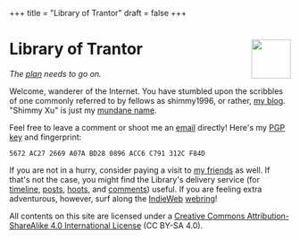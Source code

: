 +++
title = "Library of Trantor"
draft = false
+++

<div class="h-card">
<img style="float:right;width:5em;" class="u-photo" alt="" src="/logo.svg">
<h1>Library of Trantor</h1>

_The [plan](/en/now/) needs to go on._

Welcome, wanderer of the Internet. You have stumbled upon the scribbles of one commonly referred to by fellows as <span class="p-nick">shimmy1996</span>, or rather, <a class="u-url u-uid" rel="me" href="https://www.shimmy1996.com/">my blog</a>. "<span class="p-name">Shimmy Xu</span>" is just my <a href="http://stallman.org/biographies.html#humorous%20bio">mundane name</a>.

Feel free to leave a comment or shoot me an <a rel="me" class="u-email" href="mailto:shimmy.xu%40shimmy1996.com">email</a> directly! Here's my <a class="u-key" rel="pgpkey authn" href="/gpg.txt">PGP key</a> and fingerprint:

```text
5672 AC27 2669 A07A BD28 0896 ACC6 C791 312C F84D
```

If you are not in a hurry, consider paying a visit to [my friends](/en/friends/) as well. If that's not the case, you might find the Library's delivery service (for [timeline](https://www.shimmy1996.com/en/index.xml), [posts](https://www.shimmy1996.com/en/posts/index.xml), [hoots](https://www.shimmy1996.com/en/hoots/index.xml), and [comments](https://www.shimmy1996.com/en/comments.xml)) useful. If you are feeling extra adventurous, however, surf along the [IndieWeb](https://xn--sr8hvo.ws/%F0%9F%8C%B1%F0%9F%94%94%F0%9F%9A%8B/previous) [webring](https://xn--sr8hvo.ws/%F0%9F%8C%B1%F0%9F%94%94%F0%9F%9A%8B/next)!

All contents on this site are licensed under a
[Creative Commons Attribution-ShareAlike 4.0 International License](http://creativecommons.org/licenses/by-sa/4.0/) (CC BY-SA 4.0).

</div>

